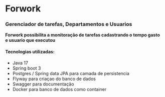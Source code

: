 # Forwork

### Gerenciador de tarefas, Departamentos e Usuarios

**Forwork possibilita a monitoração de tarefas cadastrando o tempo gasto e usuario que executou**

#### Tecnologias utilizadas:

- Java 17
- Spring boot 3
- Postgres / Spring data JPA para camada de persistencia
- Flyway para criaçao do banco de dados
- Swagger para documentação 
- Docker para banco de dados como container
